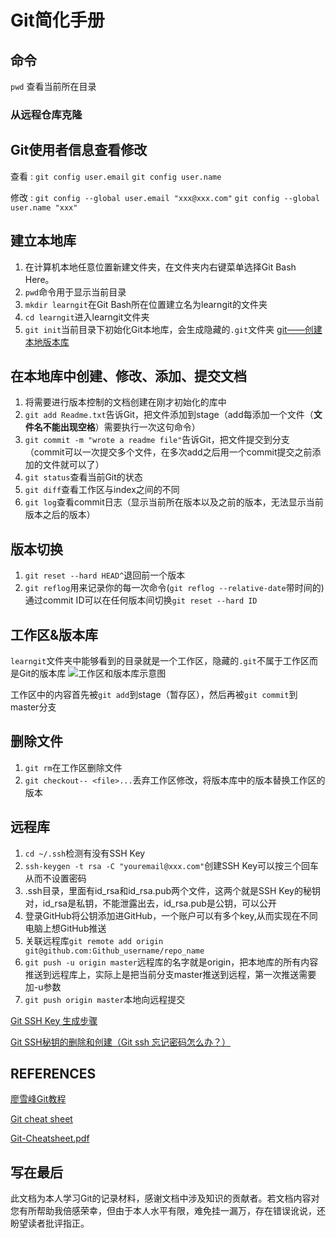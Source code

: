 # Git简化手册

## 命令
`pwd`
查看当前所在目录


### 从远程仓库克隆


## Git使用者信息查看修改
查看
:   `git config user.email` `git config user.name`

修改
:   `git config --global user.email "xxx@xxx.com"` `git config --global user.name "xxx"`

## 建立本地库
1. 在计算机本地任意位置新建文件夹，在文件夹内右键菜单选择Git Bash Here。
2. `pwd`命令用于显示当前目录
3. `mkdir learngit`在Git Bash所在位置建立名为learngit的文件夹
4. `cd learngit`进入learngit文件夹
5. `git init`当前目录下初始化Git本地库，会生成隐藏的`.git`文件夹
[git——创建本地版本库](https://blog.csdn.net/u012031408/article/details/54407002)

## 在本地库中创建、修改、添加、提交文档
1. 将需要进行版本控制的文档创建在刚才初始化的库中
2. `git add Readme.txt`告诉Git，把文件添加到stage（add每添加一个文件（**文件名不能出现空格**）需要执行一次这句命令）
3. `git commit -m "wrote a readme file"`告诉Git，把文件提交到分支（commit可以一次提交多个文件，在多次add之后用一个commit提交之前添加的文件就可以了）
4. `git status`查看当前Git的状态
5. `git diff`查看工作区与index之间的不同
6. `git log`查看commit日志（显示当前所在版本以及之前的版本，无法显示当前版本之后的版本）

## 版本切换
1. `git reset --hard HEAD^`退回前一个版本
2. `git reflog`用来记录你的每一次命令(`git reflog --relative-date`带时间的)
通过commit ID可以在任何版本间切换`git reset --hard ID`

## 工作区&版本库
`learngit`文件夹中能够看到的目录就是一个工作区，隐藏的`.git`不属于工作区而是Git的版本库
![工作区和版本库示意图](https://www.liaoxuefeng.com/files/attachments/919020037470528/0)

工作区中的内容首先被`git add`到stage（暂存区），然后再被`git commit`到master分支

## 删除文件
1. `git rm`在工作区删除文件
2. `git checkout-- <file>...`丢弃工作区修改，将版本库中的版本替换工作区的版本

## 远程库
1. `cd ~/.ssh`检测有没有SSH Key
2. `ssh-keygen -t rsa -C "youremail@xxx.com"`创建SSH Key可以按三个回车从而不设置密码
3. .ssh目录，里面有id_rsa和id_rsa.pub两个文件，这两个就是SSH Key的秘钥对，id_rsa是私钥，不能泄露出去，id_rsa.pub是公钥，可以公开
4. 登录GitHub将公钥添加进GitHub，一个账户可以有多个key,从而实现在不同电脑上想GitHub推送
5. 关联远程库`git remote add origin git@github.com:Github_username/repo_name`
6. `git push -u origin master`远程库的名字就是origin，把本地库的所有内容推送到远程库上，实际上是把当前分支master推送到远程，第一次推送需要加-u参数
7. `git push origin master`本地向远程提交

[Git SSH Key 生成步骤](https://blog.csdn.net/hustpzb/article/details/8230454)

[Git SSH秘钥的删除和创建（Git ssh 忘记密码怎么办？）](https://blog.csdn.net/qq_34902522/article/details/78498664)

## REFERENCES
[廖雪峰Git教程](https://www.liaoxuefeng.com/wiki/896043488029600)

[Git cheat sheet](https://www.atlassian.com/git/tutorials/atlassian-git-cheatsheet)

[Git-Cheatsheet.pdf](https://github.com/JasperMei/-Git/blob/master/Git-Cheatsheet.pdf)

## 写在最后
此文档为本人学习Git的记录材料，感谢文档中涉及知识的贡献者。若文档内容对您有所帮助我倍感荣幸，但由于本人水平有限，难免挂一漏万，存在错误讹说，还盼望读者批评指正。